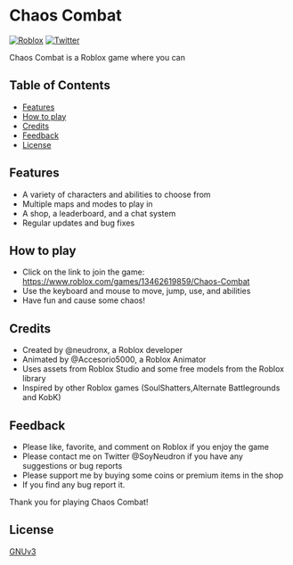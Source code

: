 # Chaos Combat

[![Roblox](https://img.shields.io/badge/Roblox-Play-blue)](https://www.roblox.com/games/13462619859/Chaos-Combat)
[![Twitter](https://img.shields.io/twitter/follow/neudron?style=social)](https://twitter.com/neudron)

Chaos Combat is a Roblox game where you can 

## Table of Contents

- [Features](#features)
- [How to play](#how-to-play)
- [Credits](#credits)
- [Feedback](#feedback)
- [License](#license)

## Features

- A variety of characters and abilities to choose from
- Multiple maps and modes to play in
- A shop, a leaderboard, and a chat system
- Regular updates and bug fixes

## How to play

- Click on the link to join the game: https://www.roblox.com/games/13462619859/Chaos-Combat
- Use the keyboard and mouse to move, jump, use, and abilities
- Have fun and cause some chaos!

## Credits

- Created by @neudronx, a Roblox developer
- Animated by @Accesorio5000, a Roblox Animator
- Uses assets from Roblox Studio and some free models from the Roblox library
- Inspired by other Roblox games (SoulShatters,Alternate Battlegrounds and KobK)

## Feedback

- Please like, favorite, and comment on Roblox if you enjoy the game
- Please contact me on Twitter @SoyNeudron if you have any suggestions or bug reports
- Please support me by buying some coins or premium items in the shop
- If you find any bug report it.

Thank you for playing Chaos Combat!

## License

[GNUv3](https://github.com/neudron/ChaosCombat/blob/main/LICENSE)

